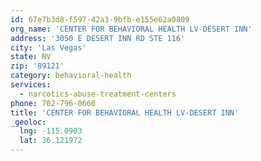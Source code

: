 ```yaml
---
id: 67e7b3d8-f597-42a3-9bfb-e155e62a0809
org_name: 'CENTER FOR BEHAVIORAL HEALTH LV-DESERT INN'
address: '3050 E DESERT INN RD STE 116'
city: 'Las Vegas'
state: NV
zip: '89121'
category: behavioral-health
services:
  - narcotics-abuse-treatment-centers
phone: 702-796-0660
title: 'CENTER FOR BEHAVIORAL HEALTH LV-DESERT INN'
_geoloc:
  lng: -115.0903
  lat: 36.121972
---
```

